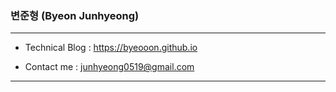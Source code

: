 ### 변준형 (Byeon Junhyeong)

---

* Technical Blog : https://byeooon.github.io

* Contact me : junhyeong0519@gmail.com

---
